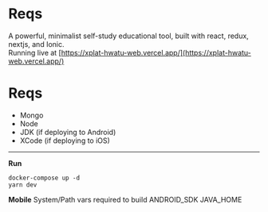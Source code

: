# Reqs
A powerful, minimalist self-study educational tool, built with react, redux, nextjs, and Ionic.  
Running live at [https://xplat-hwatu-web.vercel.app/](https://xplat-hwatu-web.vercel.app/)


# Reqs

- Mongo
- Node
- JDK (if deploying to Android)
- XCode (if deploying to iOS)


---

**Run**

`docker-compose up -d`  
`yarn dev`

**Mobile**
System/Path vars required to build
ANDROID_SDK
JAVA_HOME
